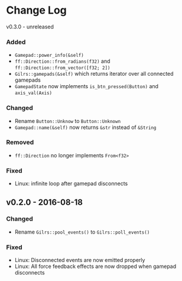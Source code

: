 Change Log
==========

v0.3.0 - unreleased

### Added

- `Gamepad::power_info(&self)`
- `ff::Direction::from_radians(f32)` and `ff::Direction::from_vector([f32; 2])`
- `Gilrs::gamepads(&self)` which returns iterator over all connected gamepads
- `GamepadState` now implements `is_btn_pressed(Button)` and `axis_val(Axis)`

### Changed

- Rename `Button::Unknow` to `Button::Unknown`
- `Gamepad::name(&self)` now returns `&str` instead of `&String`

### Removed

- `ff::Direction` no longer implements `From<f32>`

### Fixed

- Linux: infinite loop after gamepad disconnects

v0.2.0 - 2016-08-18
------

### Changed

- Rename `Gilrs::pool_events()` to `Gilrs::poll_events()`

### Fixed

- Linux: Disconnected events are now emitted properly
- Linux: All force feedback effects are now dropped when gamepad disconnects
